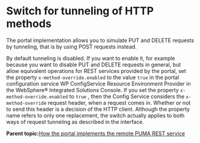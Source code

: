 # Switch for tunneling of HTTP methods 

The portal implementation allows you to simulate PUT and DELETE requests by tunneling, that is by using POST requests instead.

By default tunneling is disabled. If you want to enable it, for example because you want to disable PUT and DELETE requests in general, but allow equivalent operations for REST services provided by the portal, set the property `x-method-override.enabled` to the value `true` in the portal configuration service WP ConfigService Resource Environment Provider in the WebSphere® Integrated Solutions Console. If you set the property `x-method-override.enabled` to `true` , then the Config Service considers the `x-method-override` request header, when a request comes in. Whether or not to send this header is a decision of the HTTP client. Although the property name refers to only one replacement, the switch actually applies to both ways of request tunneling as described in the interface.

**Parent topic:**[How the portal implements the remote PUMA REST service ](../dev/uprof_rest_wpspec.md)

